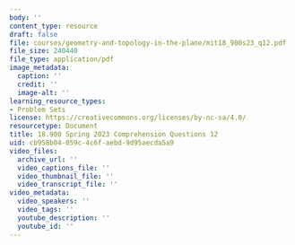 ```yaml
---
body: ''
content_type: resource
draft: false
file: courses/geometry-and-topology-in-the-plane/mit18_900s23_q12.pdf
file_size: 240440
file_type: application/pdf
image_metadata:
  caption: ''
  credit: ''
  image-alt: ''
learning_resource_types:
- Problem Sets
license: https://creativecommons.org/licenses/by-nc-sa/4.0/
resourcetype: Document
title: 18.900 Spring 2023 Comprehension Questions 12
uid: cb958b04-059c-4c6f-aebd-9d95aecda5a9
video_files:
  archive_url: ''
  video_captions_file: ''
  video_thumbnail_file: ''
  video_transcript_file: ''
video_metadata:
  video_speakers: ''
  video_tags: ''
  youtube_description: ''
  youtube_id: ''
---
```

